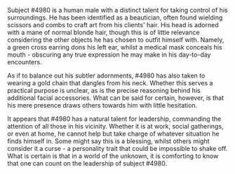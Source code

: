 Subject #4980 is a human male with a distinct talent for taking control of his surroundings. He has been identified as a beautician, often found wielding scissors and combs to craft art from his clients' hair. His head is adorned with a mane of normal blonde hair, though this is of little relevance considering the other objects he has chosen to outfit himself with. Namely, a green cross earring dons his left ear, whilst a medical mask conceals his mouth - obscuring any true expression he may make in his day-to-day encounters.

As if to balance out his subtler adornments, #4980 has also taken to wearing a gold chain that dangles from his neck. Whether this serves a practical purpose is unclear, as is the precise reasoning behind his additional facial accessories. What can be said for certain, however, is that his mere presence draws others towards him with little hesitation.

It appears that #4980 has a natural talent for leadership, commanding the attention of all those in his vicinity. Whether it is at work, social gatherings, or even at home, he cannot help but take charge of whatever situation he finds himself in. Some might say this is a blessing, whilst others might consider it a curse - a personality trait that could be impossible to shake off. What is certain is that in a world of the unknown, it is comforting to know that one can count on the leadership of subject #4980.